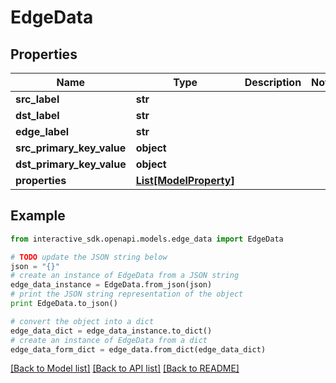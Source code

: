 # EdgeData


## Properties

Name | Type | Description | Notes
------------ | ------------- | ------------- | -------------
**src_label** | **str** |  | 
**dst_label** | **str** |  | 
**edge_label** | **str** |  | 
**src_primary_key_value** | **object** |  | 
**dst_primary_key_value** | **object** |  | 
**properties** | [**List[ModelProperty]**](ModelProperty.md) |  | 

## Example

```python
from interactive_sdk.openapi.models.edge_data import EdgeData

# TODO update the JSON string below
json = "{}"
# create an instance of EdgeData from a JSON string
edge_data_instance = EdgeData.from_json(json)
# print the JSON string representation of the object
print EdgeData.to_json()

# convert the object into a dict
edge_data_dict = edge_data_instance.to_dict()
# create an instance of EdgeData from a dict
edge_data_form_dict = edge_data.from_dict(edge_data_dict)
```
[[Back to Model list]](../README.md#documentation-for-models) [[Back to API list]](../README.md#documentation-for-api-endpoints) [[Back to README]](../README.md)


